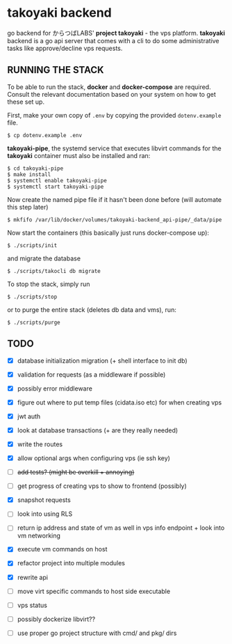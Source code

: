 # takoyaki backend

go backend for からつばLABS' **project takoyaki** - the vps platform.
**takoyaki** backend is a go api server that comes with a cli to do some
administrative tasks like approve/decline vps requests.

## RUNNING THE STACK

To be able to run the stack, **docker** and **docker-compose** are required.
Consult the relevant documentation based on your system on how to get these set
up.

First, make your own copy of `.env` by copying the provided `dotenv.example`
file.
```
$ cp dotenv.example .env
```

**takoyaki-pipe**, the systemd service that executes libvirt commands for the
**takoyaki** container must also be installed and ran:
```
$ cd takoyaki-pipe
$ make install
$ systemctl enable takoyaki-pipe
$ systemctl start takoyaki-pipe
```

Now create the named pipe file if it hasn't been done before (will automate
this step later)
```
$ mkfifo /var/lib/docker/volumes/takoyaki-backend_api-pipe/_data/pipe
```

Now start the containers (this basically just runs docker-compose up):
```
$ ./scripts/init
```
and migrate the database
```
$ ./scripts/takocli db migrate
```

To stop the stack, simply run
```
$ ./scripts/stop
```
or to purge the entire stack (deletes db data and vms), run:
```
$ ./scripts/purge
```

## TODO

- [x] database initialization migration (+ shell interface to init db)
- [x] validation for requests (as a middleware if possible)
- [x] possibly error middleware
- [x] figure out where to put temp files (cidata.iso etc) for when creating vps
- [x] jwt auth
- [x] look at database transactions (+ are they really needed)
- [x] write the routes
- [x] allow optional args when configuring vps (ie ssh key)
- [ ] ~~add tests? (might be overkill + annoying)~~
- [ ] get progress of creating vps to show to frontend (possibly)
- [x] snapshot requests
- [ ] look into using RLS
- [ ] return ip address and state of vm as well in vps info endpoint + look into vm networking
- [x] execute vm commands on host
- [x] refactor project into multiple modules
- [x] rewrite api
- [ ] move virt specific commands to host side executable
- [ ] vps status
- [ ] possibly dockerize libvirt??
- [ ] use proper go project structure with cmd/ and pkg/ dirs

